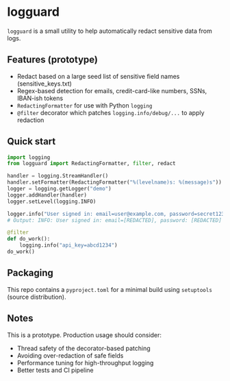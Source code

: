 
# logguard

`logguard` is a small utility to help automatically redact sensitive data from logs.

## Features (prototype)
- Redact based on a large seed list of sensitive field names (sensitive_keys.txt)
- Regex-based detection for emails, credit-card-like numbers, SSNs, IBAN-ish tokens
- `RedactingFormatter` for use with Python `logging`
- `@filter` decorator which patches `logging.info/debug/...` to apply redaction

## Quick start
```py
import logging
from logguard import RedactingFormatter, filter, redact

handler = logging.StreamHandler()
handler.setFormatter(RedactingFormatter("%(levelname)s: %(message)s"))
logger = logging.getLogger("demo")
logger.addHandler(handler)
logger.setLevel(logging.INFO)

logger.info("User signed in: email=user@example.com, password=secret123")
# Output: INFO: User signed in: email=[REDACTED], password: [REDACTED]

@filter
def do_work():
    logging.info("api_key=abcd1234")
do_work()
```

## Packaging
This repo contains a `pyproject.toml` for a minimal build using `setuptools` (source distribution).

## Notes
This is a prototype. Production usage should consider:
- Thread safety of the decorator-based patching
- Avoiding over-redaction of safe fields
- Performance tuning for high-throughput logging
- Better tests and CI pipeline
